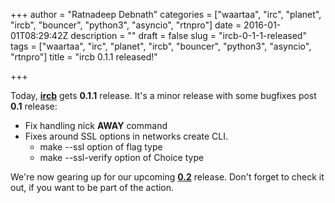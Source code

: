+++
author = "Ratnadeep Debnath"
categories = ["waartaa", "irc", "planet", "ircb", "bouncer", "python3", "asyncio", "rtnpro"]
date = 2016-01-01T08:29:42Z
description = ""
draft = false
slug = "ircb-0-1-1-released"
tags = ["waartaa", "irc", "planet", "ircb", "bouncer", "python3", "asyncio", "rtnpro"]
title = "ircb 0.1.1 released!"

+++


Today, **[ircb](https://github.com/waartaa/ircb)** gets **0.1.1** release. It's a minor release with some bugfixes post **0.1** release:

- Fix handling nick **AWAY** command
-  Fixes around SSL options in networks create CLI.
	- make --ssl option of flag type
	- make --ssl-verify option of Choice type
    
We're now gearing up for our upcoming **[0.2](https://github.com/waartaa/ircb/tree/v0.2)** release. Don't forget to check it out, if you want to be part of the action.

